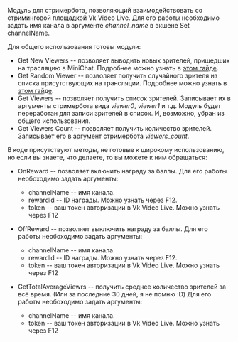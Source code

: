 Модуль для стримербота, позволяющий взаимодействовать со стриминговой площадкой Vk Video Live. Для его работы необходимо задать имя канала в аргументе _channel_name_ в экшене Set channelName.

Для общего использования готовы модули:

* Get New Viewers -- позволяет выводить новых зрителей, пришедших на трасляцию в MiniChat. Подробнее можно узнать в [этом гайде](https://dzen.ru/a/Zaq2Po_5TGRrHwx_).
* Get Random Viewer -- позволяет получить случайного зрителя из списка присутствующих на трансляции. Подробнее можно узнать в [этом гайде](https://dzen.ru/a/ZWhq_W5vi2KFMEWF).
* Get Viewers -- позволяет получить список зрителей. Записывает их в аргументы стримербота вида _viewer0_, _viewer1_ и т.д. Модуль будет переработан для записи зрителей в список. И, возможно, убран из общего использования.
* Get Viewers Count -- позволяет получить количество зрителей. Записывает его в аргумент стримербота _viewers_count_.

В коде присутствуют методы, не готовые к широкому использованию, но если вы знаете, что делаете, то вы можете к ним обращаться:
* OnReward -- позволяет включить награду за баллы. Для его работы необоходимо задать аргументы:
  * channelName -- имя канала.
  * rewardId -- ID награды. Можно узнать через F12.
  * token -- ваш токен авторизации в Vk Video Live. Можно узнать через F12
 
* OffReward -- позволяет выключить награду за баллы. Для его работы необоходимо задать аргументы:
  * channelName -- имя канала.
  * rewardId -- ID награды. Можно узнать через F12.
  * token -- ваш токен авторизации в Vk Video Live. Можно узнать через F12
* GetTotalAverageViewrs -- получить среднее количество зрителей за всё время. (Или за последние 30 дней, я не помню :D) Для его работы необоходимо задать аргументы:
  * channelName -- имя канала.
  * token -- ваш токен авторизации в Vk Video Live. Можно узнать через F12
